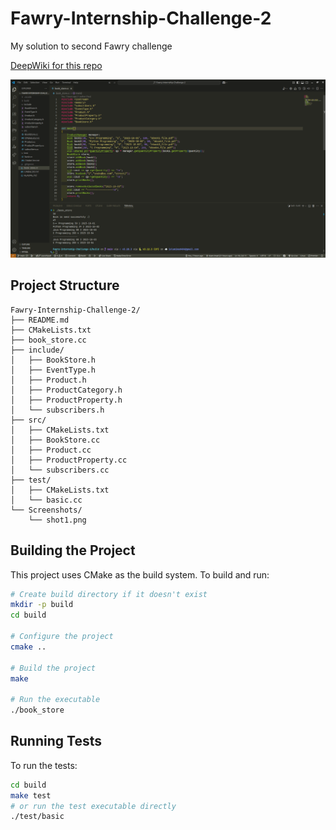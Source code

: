 # Fawry-Internship-Challenge-2
My solution to second Fawry challenge

[DeepWiki for this repo](https://deepwiki.com/Islam-Imad/Fawry-Internship-Challenge-2)

![Screenshot 1](./Screenshots/shot1.png)

## Project Structure

```text
Fawry-Internship-Challenge-2/
├── README.md
├── CMakeLists.txt
├── book_store.cc
├── include/
│   ├── BookStore.h
│   ├── EventType.h
│   ├── Product.h
│   ├── ProductCategory.h
│   ├── ProductProperty.h
│   └── subscribers.h
├── src/
│   ├── CMakeLists.txt
│   ├── BookStore.cc
│   ├── Product.cc
│   ├── ProductProperty.cc
│   └── subscribers.cc
├── test/
│   ├── CMakeLists.txt
│   └── basic.cc
└── Screenshots/
    └── shot1.png
```

## Building the Project

This project uses CMake as the build system. To build and run:

```bash
# Create build directory if it doesn't exist
mkdir -p build
cd build

# Configure the project
cmake ..

# Build the project
make

# Run the executable
./book_store
```

## Running Tests

To run the tests:

```bash
cd build
make test
# or run the test executable directly
./test/basic
```